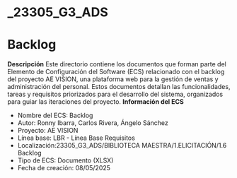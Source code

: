 # _23305_G3_ADS

# Backlog 
**Descripción**
Este directorio contiene los documentos que forman parte del Elemento de Configuración del Software (ECS) relacionado con el backlog del proyecto AE VISION, una plataforma web para la gestión de ventas y administración del personal. Estos documentos detallan las funcionalidades, tareas y requisitos priorizados para el desarrollo del sistema, organizados para guiar las iteraciones del proyecto.
**Información del ECS**


* Nombre del ECS: Backlog 
* Autor: Ronny Ibarra, Carlos Rivera, Ángelo Sánchez
* Proyecto: AE VISION
* Línea base: LBR - Línea Base Requisitos
* Localización:23305_G3_ADS/BIBLIOTECA MAESTRA/1.ELICITACIÓN/1.6 Backlog
* Tipo de ECS: Documento (XLSX)
* Fecha de creación: 08/05/2025
